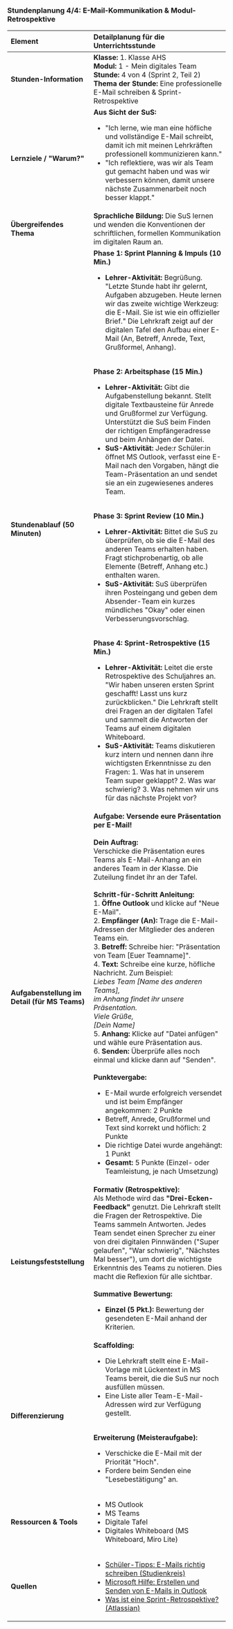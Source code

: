 
### **Stundenplanung 4/4: E-Mail-Kommunikation & Modul-Retrospektive**

| **Element** | **Detailplanung für die Unterrichtsstunde** |
| :--- | :--- |
| **Stunden-Information** | **Klasse:** 1. Klasse AHS<br>**Modul:** 1 - Mein digitales Team<br>**Stunde:** 4 von 4 (Sprint 2, Teil 2)<br>**Thema der Stunde:** Eine professionelle E-Mail schreiben & Sprint-Retrospektive |
| **Lernziele / "Warum?"** | **Aus Sicht der SuS:**<br><ul><li>"Ich lerne, wie man eine höfliche und vollständige E-Mail schreibt, damit ich mit meinen Lehrkräften professionell kommunizieren kann."</li><li>"Ich reflektiere, was wir als Team gut gemacht haben und was wir verbessern können, damit unsere nächste Zusammenarbeit noch besser klappt."</li></ul> |
| **Übergreifendes Thema** | **Sprachliche Bildung:** Die SuS lernen und wenden die Konventionen der schriftlichen, formellen Kommunikation im digitalen Raum an. |
| **Stundenablauf (50 Minuten)** | **Phase 1: Sprint Planning & Impuls (10 Min.)**<br><ul><li>**Lehrer-Aktivität:** Begrüßung. "Letzte Stunde habt ihr gelernt, Aufgaben abzugeben. Heute lernen wir das zweite wichtige Werkzeug: die E-Mail. Sie ist wie ein offizieller Brief." Die Lehrkraft zeigt auf der digitalen Tafel den Aufbau einer E-Mail (An, Betreff, Anrede, Text, Grußformel, Anhang).</li></ul><br>**Phase 2: Arbeitsphase (15 Min.)**<br><ul><li>**Lehrer-Aktivität:** Gibt die Aufgabenstellung bekannt. Stellt digitale Textbausteine für Anrede und Grußformel zur Verfügung. Unterstützt die SuS beim Finden der richtigen Empfängeradresse und beim Anhängen der Datei.</li><li>**SuS-Aktivität:** Jede:r Schüler:in öffnet MS Outlook, verfasst eine E-Mail nach den Vorgaben, hängt die Team-Präsentation an und sendet sie an ein zugewiesenes anderes Team.</li></ul><br>**Phase 3: Sprint Review (10 Min.)**<br><ul><li>**Lehrer-Aktivität:** Bittet die SuS zu überprüfen, ob sie die E-Mail des anderen Teams erhalten haben. Fragt stichprobenartig, ob alle Elemente (Betreff, Anhang etc.) enthalten waren.</li><li>**SuS-Aktivität:** SuS überprüfen ihren Posteingang und geben dem Absender-Team ein kurzes mündliches "Okay" oder einen Verbesserungsvorschlag.</li></ul><br>**Phase 4: Sprint-Retrospektive (15 Min.)**<br><ul><li>**Lehrer-Aktivität:** Leitet die erste Retrospektive des Schuljahres an. "Wir haben unseren ersten Sprint geschafft! Lasst uns kurz zurückblicken." Die Lehrkraft stellt drei Fragen an der digitalen Tafel und sammelt die Antworten der Teams auf einem digitalen Whiteboard.</li><li>**SuS-Aktivität:** Teams diskutieren kurz intern und nennen dann ihre wichtigsten Erkenntnisse zu den Fragen: 1. Was hat in unserem Team super geklappt? 2. Was war schwierig? 3. Was nehmen wir uns für das nächste Projekt vor?</li></ul> |
| **Aufgabenstellung im Detail (für MS Teams)** | **Aufgabe: Versende eure Präsentation per E-Mail!**<br><br>**Dein Auftrag:**<br>Verschicke die Präsentation eures Teams als E-Mail-Anhang an ein anderes Team in der Klasse. Die Zuteilung findet ihr an der Tafel.<br><br>**Schritt-für-Schritt Anleitung:**<br>1.  **Öffne Outlook** und klicke auf "Neue E-Mail".<br>2.  **Empfänger (An):** Trage die E-Mail-Adressen der Mitglieder des anderen Teams ein.<br>3.  **Betreff:** Schreibe hier: "Präsentation von Team [Euer Teamname]".<br>4.  **Text:** Schreibe eine kurze, höfliche Nachricht. Zum Beispiel:<br>    *Liebes Team [Name des anderen Teams],*<br>    *im Anhang findet ihr unsere Präsentation.*<br>    *Viele Grüße,*<br>    *[Dein Name]*<br>5.  **Anhang:** Klicke auf "Datei anfügen" und wähle eure Präsentation aus.<br>6.  **Senden:** Überprüfe alles noch einmal und klicke dann auf "Senden".<br><br>**Punktevergabe:**<br><ul><li>E-Mail wurde erfolgreich versendet und ist beim Empfänger angekommen: 2 Punkte</li><li>Betreff, Anrede, Grußformel und Text sind korrekt und höflich: 2 Punkte</li><li>Die richtige Datei wurde angehängt: 1 Punkt</li><li>**Gesamt:** 5 Punkte (Einzel- oder Teamleistung, je nach Umsetzung)</li></ul> |
| **Leistungsfeststellung** | **Formativ (Retrospektive):**<br>Als Methode wird das **"Drei-Ecken-Feedback"** genutzt. Die Lehrkraft stellt die Fragen der Retrospektive. Die Teams sammeln Antworten. Jedes Team sendet einen Sprecher zu einer von drei digitalen Pinnwänden ("Super gelaufen", "War schwierig", "Nächstes Mal besser"), um dort die wichtigste Erkenntnis des Teams zu notieren. Dies macht die Reflexion für alle sichtbar.<br><br>**Summative Bewertung:**<br><ul><li>**Einzel (5 Pkt.):** Bewertung der gesendeten E-Mail anhand der Kriterien.</li></ul> |
| **Differenzierung** | **Scaffolding:**<br><ul><li>Die Lehrkraft stellt eine E-Mail-Vorlage mit Lückentext in MS Teams bereit, die die SuS nur noch ausfüllen müssen.</li><li>Eine Liste aller Team-E-Mail-Adressen wird zur Verfügung gestellt.</li></ul><br>**Erweiterung (Meisteraufgabe):**<br><ul><li>Verschicke die E-Mail mit der Priorität "Hoch".</li><li>Fordere beim Senden eine "Lesebestätigung" an.</li></ul> |
| **Ressourcen & Tools** | <ul><li>MS Outlook</li><li>MS Teams</li><li>Digitale Tafel</li><li>Digitales Whiteboard (MS Whiteboard, Miro Lite)</li></ul> |
| **Quellen**| <ul><li>[Schüler-Tipps: E-Mails richtig schreiben (Studienkreis)](https://www.studienkreis.de/infothek/journal/e-mails-richtig-schreiben/)</li><li>[Microsoft Hilfe: Erstellen und Senden von E-Mails in Outlook](https://support.microsoft.com/de-de/office/erstellen-und-senden-von-e-mails-in-outlook-95064117-2ee3-4318-9128-43916a09c252)</li><li>[Was ist eine Sprint-Retrospektive? (Atlassian)](https://www.atlassian.com/de/agile/scrum/retrospectives)</li></ul> |

